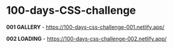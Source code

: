 # <h1>100-days-CSS-challenge</h1>

<strong>001 GALLERY </strong> - https://100-days-css-challenge-001.netlify.app/

<strong>002 LOADING</strong> - https://100-days-css-challenge-002.netlify.app/
 
